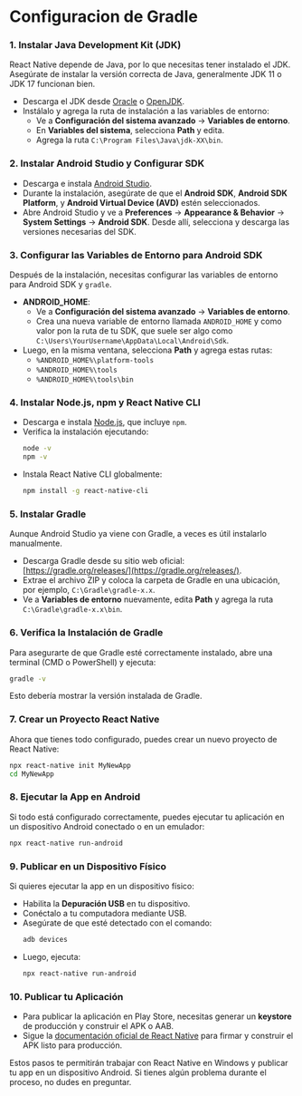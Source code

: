 # Configuracion de Gradle

### 1. **Instalar Java Development Kit (JDK)**
   React Native depende de Java, por lo que necesitas tener instalado el JDK. Asegúrate de instalar la versión correcta de Java, generalmente JDK 11 o JDK 17 funcionan bien.

   - Descarga el JDK desde [Oracle](https://www.oracle.com/java/technologies/javase-jdk11-downloads.html) o [OpenJDK](https://openjdk.java.net/).
   - Instálalo y agrega la ruta de instalación a las variables de entorno:
     - Ve a **Configuración del sistema avanzado** → **Variables de entorno**.
     - En **Variables del sistema**, selecciona **Path** y edita.
     - Agrega la ruta `C:\Program Files\Java\jdk-XX\bin`.

### 2. **Instalar Android Studio y Configurar SDK**
   - Descarga e instala [Android Studio](https://developer.android.com/studio).
   - Durante la instalación, asegúrate de que el **Android SDK**, **Android SDK Platform**, y **Android Virtual Device (AVD)** estén seleccionados.
   - Abre Android Studio y ve a **Preferences** → **Appearance & Behavior** → **System Settings** → **Android SDK**. Desde allí, selecciona y descarga las versiones necesarias del SDK.

### 3. **Configurar las Variables de Entorno para Android SDK**
   Después de la instalación, necesitas configurar las variables de entorno para Android SDK y `gradle`.

   - **ANDROID_HOME**:
     - Ve a **Configuración del sistema avanzado** → **Variables de entorno**.
     - Crea una nueva variable de entorno llamada `ANDROID_HOME` y como valor pon la ruta de tu SDK, que suele ser algo como `C:\Users\YourUsername\AppData\Local\Android\Sdk`.
   - Luego, en la misma ventana, selecciona **Path** y agrega estas rutas:
     - `%ANDROID_HOME%\platform-tools`
     - `%ANDROID_HOME%\tools`
     - `%ANDROID_HOME%\tools\bin`

### 4. **Instalar Node.js, npm y React Native CLI**
   - Descarga e instala [Node.js](https://nodejs.org/), que incluye `npm`.
   - Verifica la instalación ejecutando:
     ```bash
     node -v
     npm -v
     ```
   - Instala React Native CLI globalmente:
     ```bash
     npm install -g react-native-cli
     ```

### 5. **Instalar Gradle**
   Aunque Android Studio ya viene con Gradle, a veces es útil instalarlo manualmente.

   - Descarga Gradle desde su sitio web oficial: [https://gradle.org/releases/](https://gradle.org/releases/).
   - Extrae el archivo ZIP y coloca la carpeta de Gradle en una ubicación, por ejemplo, `C:\Gradle\gradle-x.x`.
   - Ve a **Variables de entorno** nuevamente, edita **Path** y agrega la ruta `C:\Gradle\gradle-x.x\bin`.

### 6. **Verifica la Instalación de Gradle**
   Para asegurarte de que Gradle esté correctamente instalado, abre una terminal (CMD o PowerShell) y ejecuta:
   ```bash
   gradle -v
   ```
   Esto debería mostrar la versión instalada de Gradle.

### 7. **Crear un Proyecto React Native**
   Ahora que tienes todo configurado, puedes crear un nuevo proyecto de React Native:
   ```bash
   npx react-native init MyNewApp
   cd MyNewApp
   ```

### 8. **Ejecutar la App en Android**
   Si todo está configurado correctamente, puedes ejecutar tu aplicación en un dispositivo Android conectado o en un emulador:
   ```bash
   npx react-native run-android
   ```

### 9. **Publicar en un Dispositivo Físico**
   Si quieres ejecutar la app en un dispositivo físico:
   - Habilita la **Depuración USB** en tu dispositivo.
   - Conéctalo a tu computadora mediante USB.
   - Asegúrate de que esté detectado con el comando:
     ```bash
     adb devices
     ```
   - Luego, ejecuta:
     ```bash
     npx react-native run-android
     ```

### 10. **Publicar tu Aplicación**
   - Para publicar la aplicación en Play Store, necesitas generar un **keystore** de producción y construir el APK o AAB.
   - Sigue la [documentación oficial de React Native](https://reactnative.dev/docs/signed-apk-android) para firmar y construir el APK listo para producción.

Estos pasos te permitirán trabajar con React Native en Windows y publicar tu app en un dispositivo Android. Si tienes algún problema durante el proceso, no dudes en preguntar.